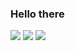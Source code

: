 ### Hello there

![](https://github-profile-summary-cards.vercel.app/api/cards/profile-details?username=luckyJeffy&theme=default)
![](https://github-profile-summary-cards.vercel.app/api/cards/productive-time?username=luckyJeffy&theme=default)
![](https://github-profile-summary-cards.vercel.app/api/cards/most-commit-language?username=luckyJeffy&theme=default)
